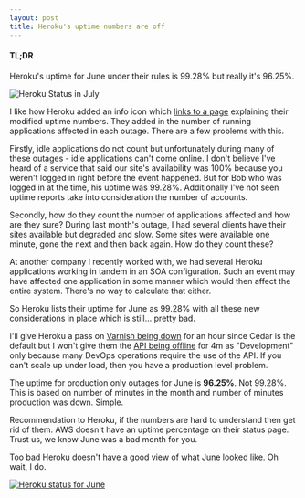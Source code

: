 ```yaml
---
layout: post
title: Heroku's uptime numbers are off
---
```


#### TL;DR

Heroku's uptime for June under their rules is 99.28% but really it's
96.25%.

![Heroku Status in July](http://f.cl.ly/items/1X2S412f1w2t3D0M1810/Heroku%20Status.png)

I like how Heroku added an info icon which 
[links to a page](https://devcenter.heroku.com/articles/heroku-status-uptime-calculation) 
explaining their modified uptime numbers. They added in the number of
running applications affected in each outage. There are a few problems with this.

Firstly, idle applications do not count but unfortunately during many of
these outages - idle applications can't come online. I don't believe
I've heard of a service that said our site's availability was 100%
because you weren't logged in right before the event happened. But for 
Bob who was logged in at the time, his uptime was 99.28%. Additionally
I've not seen uptime reports take into consideration the number of
accounts.

Secondly, how do they count the number of applications affected and how
are they sure? During last month's outage, I had several clients have
their sites available but degraded and slow.  Some sites were available
one minute, gone the next and then back again. How do they count these?

At another company I recently worked with, we had several Heroku applications
working in tandem in an SOA configuration. Such an event may have
affected one application in some manner which would then affect the 
entire system. There's no way to calculate that either.

So Heroku lists their uptime for June as 99.28% with all these new
considerations in place which is still... pretty bad.

I'll give Heroku a pass on [Varnish being down](https://status.heroku.com/incidents/389) 
for an hour since Cedar is the default but I won't give them the 
[API being offline](https://status.heroku.com/incidents/383) for 4m 
as "Development" only because many DevOps operations require the use
of the API. If you can't scale up under load, then you
have a production level problem.

The uptime for production only outages for June is **96.25%**. Not 99.28%. 
This is based on number of minutes in the month and number of minutes
production was down. Simple.

Recommendation to Heroku, if the numbers are hard to understand then get
rid of them. AWS doesn't have an uptime percentage on their status page.
Trust us, we know June was a bad month for you.

Too bad Heroku doesn't have a good view of what June looked like. Oh
wait, I do.

[![Heroku status for June][heroku_june]][heroku_june]

[heroku_june]: http://f.cl.ly/items/2A033V260b0s3c0Y3F2s/Heroku%20Status.png

